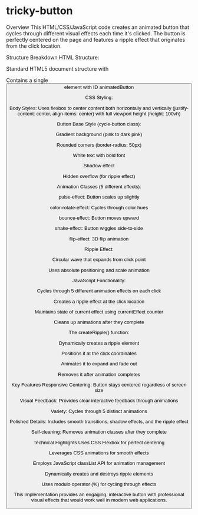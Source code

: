 # tricky-button
Overview
This HTML/CSS/JavaScript code creates an animated button that cycles through different visual effects each time it's clicked. The button is perfectly centered on the page and features a ripple effect that originates from the click location.

Structure Breakdown
HTML Structure:

Standard HTML5 document structure with <!DOCTYPE html>

Contains a single <button> element with ID animatedButton

CSS Styling:

Body Styles: Uses flexbox to center content both horizontally and vertically (justify-content: center, align-items: center) with full viewport height (height: 100vh)

Button Base Style (cycle-button class):

Gradient background (pink to dark pink)

Rounded corners (border-radius: 50px)

White text with bold font

Shadow effect

Hidden overflow (for ripple effect)

Animation Classes (5 different effects):

pulse-effect: Button scales up slightly

color-rotate-effect: Cycles through color hues

bounce-effect: Button moves upward

shake-effect: Button wiggles side-to-side

flip-effect: 3D flip animation

Ripple Effect:

Circular wave that expands from click point

Uses absolute positioning and scale animation

JavaScript Functionality:

Cycles through 5 different animation effects on each click

Creates a ripple effect at the click location

Maintains state of current effect using currentEffect counter

Cleans up animations after they complete

The createRipple() function:

Dynamically creates a ripple element

Positions it at the click coordinates

Animates it to expand and fade out

Removes it after animation completes

Key Features
Responsive Centering: Button stays centered regardless of screen size

Visual Feedback: Provides clear interactive feedback through animations

Variety: Cycles through 5 distinct animations

Polished Details: Includes smooth transitions, shadow effects, and the ripple effect

Self-cleaning: Removes animation classes after they complete

Technical Highlights
Uses CSS Flexbox for perfect centering

Leverages CSS animations for smooth effects

Employs JavaScript classList API for animation management

Dynamically creates and destroys ripple elements

Uses modulo operator (%) for cycling through effects

This implementation provides an engaging, interactive button with professional visual effects that would work well in modern web applications.
